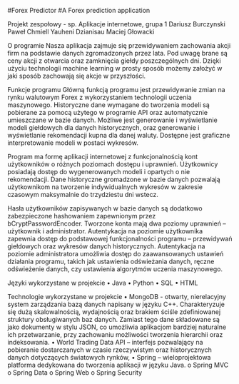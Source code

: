 #Forex Predictor
#A Forex prediction application

Projekt zespołowy - sp. Aplikacje internetowe, grupa 1
Dariusz Burczynski
Paweł Chmiell
Yauheni Dzianisau
Maciej Głowacki

O programie
Nasza aplikacja zajmuje się przewidywaniem zachowania akcji firm na podstawie danych zgromadzonych przez lata. Pod uwagę brane są ceny akcji z otwarcia oraz zamknięcia giełdy poszczególnych dni. Dzięki użyciu technologii machine learning w prosty sposób możemy założyć w jaki sposób zachowają się akcje w przyszłości.

Funkcje programu
Główną funkcją programu jest przewidywanie zmian na rynku walutowym Forex z wykorzystaniem technologii uczenia maszynowego. Historyczne dane wymagane do tworzenia modeli są pobierane za pomocą użytego w programie API oraz automatycznie umieszczane w bazie danych. Możliwe jest generowanie i wyświetlanie modeli giełdowych dla danych historycznych, oraz generowanie i wyświetlanie rekomendacji  kupna dla danej waluty. Dostępne jest graficzne interpretowanie modeli w postaci wykresów. 

Program ma formę aplikacji internetowej z funkcjonalnością kont użytkowników o różnych poziomach dostępu i uprawnień. Użytkownicy posiadają dostęp do wygenerowanych modeli i opartych o nie rekomendacji. Dane historyczne gromadzone w bazie danych pozwalają użytkownikom na tworzenie indywidualnych wykresów w zakresie czasowym maksymalnie do trzydziestu dni wstecz.

Hasła użytkowników zapisywanych w bazie danych są dodatkowo zabezpieczone hashowaniem zapewnionym przez bCryptPasswordEncoder. Tworzone konta mają dwa poziomy uprawnień – użytkownik i administrator. Autentykacja na poziomie użytkownika zapewnia dostęp do podstawowej funkcjonalności programu – przewidywań giełdowych oraz wykresów danych historycznych. Autentykacja na poziomie administratora umożliwia dostęp do zaawansowanych ustawień działania programu, takich jak ustawienia odświeżania danych, ręczne odświeżenie danych, czy ustawienia algorytmów uczenia maszynowego.





Języki wykorzystane w projekcie
•	Java
•	Python
•	SQL
•	HTML

Technologie wykorzystane w projekcie
•	MongoDB -  otwarty, nierelacyjny system zarządzania bazą danych napisany w języku C++. Charakteryzuje się dużą skalowalnością, wydajnością oraz brakiem ściśle zdefiniowanej struktury obsługiwanych baz danych. Zamiast tego dane składowane są jako dokumenty w stylu JSON, co umożliwia aplikacjom bardziej naturalne ich przetwarzanie, przy zachowaniu możliwości tworzenia hierarchii oraz indeksowania.
•	World Trading Data API – interfejs pozwalający na pobieranie dostarczanych w czasie rzeczywistym oraz historycznych danych dotyczących światowych rynków,
•	Spring – wieloprojektowa platforma dedykowana do tworzenia aplikacji w języku Java.
o	Spring MVC 
o	Spring Data 
o	Spring Web 
o	Spring Security
